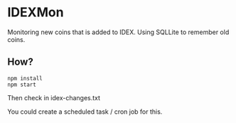 # IDEXMon

Monitoring new coins that is added to IDEX.
Using SQLLite to remember old coins.

## How?

```
npm install
npm start
```

Then check in idex-changes.txt

You could create a scheduled task / cron job for this.
